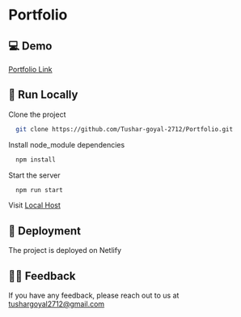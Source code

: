 
#  Portfolio



## 💻 Demo

[Portfolio Link](https://tushar-goyal-2712.netlify.app/)


## 📍 Run Locally

Clone the project

```bash
  git clone https://github.com/Tushar-goyal-2712/Portfolio.git
```

Install node_module dependencies

```bash
  npm install
```

Start the server
```bash
  npm run start
```

Visit [Local Host](http://localhost/)


## 📍 Deployment

The project is deployed on Netlify

## 👨‍💻 Feedback

If you have any feedback, please reach out to us at tushargoyal2712@gmail.com
